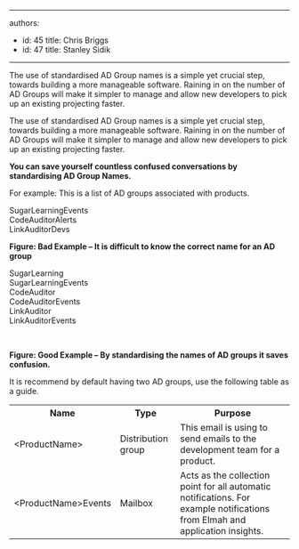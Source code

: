 

---
authors:
  - id: 45
    title: Chris Briggs
  - id: 47
    title: Stanley Sidik
---




<span class='intro'> <p>​​The use of standardised AD Group names is a simple yet crucial step, towards building a more manageable software. Raining in on the number of AD Groups will make it simpler to manage and allow new developers to pick up an existing projecting faster.</p> </span>

<p>​​The use of standardised AD Group names is a simple yet crucial step, towards building a more manageable software. Raining in on the number of AD Groups will make it simpler to manage and allow new developers to pick up an existing projecting faster.</p><p> 
   <strong>You can save yourself countless confused conversations by standardising AD Group Names.​</strong><br></p><p>For example&#58; This is a list of AD groups associated with products.<br></p><p class="ssw15-rteElement-GreyBox"> SugarLearningEvents<br> CodeAuditorAlerts<br> LinkAuditorDevs </p><p> 
   <strong>Figure&#58; Bad Example – It is difficult to know the correct name for an AD group​</strong> </p><p class="ssw15-rteElement-GreyBox"> SugarLearning<br> SugarLearningEvents<br> CodeAuditor<br> CodeAuditorEvents<br> LinkAuditor<br> LinkAuditorEvents</p>​ 
<p> 
   <strong>Figure&#58; Good Example – By standardising the names of AD groups it saves confusion.</strong> </p><p>It is recommend by default having two AD groups, use the following table as a guide.</p><table class="normal"><tbody><tr><th>Name</th><th>Type</th><th>Purpose</th></tr><tr><td>&lt;ProductName&gt;</td><td>Distribution group</td><td>This email is using to send emails to the development team for a product.</td></tr><tr><td>&lt;ProductName&gt;Events</td><td>Mailbox</td><td>Acts as the collection point for all automatic notifications. For example notifications from Elmah and application insights.</td></tr></tbody></table>​​


